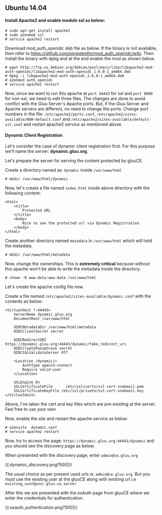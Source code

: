 ## Ubuntu 14.04

#### Install Apache2 and enable module ssl as below:


    # sudo apt-get install apache2
    # sudo a2enmod ssl
    # service apache2 restart

Download mod_auth_openidc deb file as below.
If the binary is not available, then refer to https://github.com/pingidentity/mod_auth_openidc/wiki.
Then install the binary with dpkg and at the end enable the mod as shown below.


    # wget http://ftp.us.debian.org/debian/pool/main/liba/libapache2-mod-auth-openidc/libapache2-mod-auth-openidc_1.6.0-1_amd64.deb
    # dpkg -i libapache2-mod-auth-openidc_1.6.0-1_amd64.deb
    # a2enmod auth_openidc
    # service apache2 restart


Now, since we want to run this apache at `port 44443` for ssl and `port 8000` for non-ssl, we need to edit three files. The changes are done to avoid conflict with the Gluu Server's Apache ports. But, if the Gluu Server and Apache servers are different, no need to change the ports. Change port numbers in the file: `/etc/apache2/ports.conf`, `/etc/apache2/sites-available/000-default.conf` and `/etc/apache2/sites-available/default-ssl.conf` and restart apache2 service as mentioned above.

#### Dynamic Client Registration

Let's consider the case of dynamic client registration first.
For this purpose we'll name the server: **dynamic.gluu.org**.

Let's prepare the server for serving the content protected by gluuCE.

Create a directory named as: `dynamic` inside `/var/www/html`

    # mkdir /var/www/html/dynamic

Now, let's create a file named `index.html` inside above directory with the following content:

    <html>
	    <title>
		    Protected URL
	    </title>
	    <body>
		    Nice to see the protected url via Dynamic Registration
	    </body>
    </html>

Create another directory named `metadata` in `/var/www/html` which will hold the metadata.

    # mkdir /var/www/html/metadata

Now, change the ownerships. This is **extremely critical** because without this apache won't be able to write the metadata inside the directory.

    # chown -R www-data:www-data /var/www/html

Let's create the apache config file now.

Create a file named `/etc/apache2/sites-available/dynamic.conf` with the contents as below:

    <VirtualHost *:44443>
	    ServerName dynamic.gluu.org
	    DocumentRoot /var/www/html

	    OIDCMetadataDir	/var/www/html/metadata
	    OIDCClientSecret secret
	
	    OIDCRedirectURI https://dynamic.gluu.org:44443/dynamic/fake_redirect_uri
	    OIDCCryptoPassphrase secret
	    OIDCSSLValidateServer Off
	
	    <Location /dynamic/>
   		    AuthType openid-connect
   		    Require valid-user
	    </Location>

        SSLEngine On
        SSLCertificateFile      /etc/ssl/certs/ssl-cert-snakeoil.pem
        SSLCertificateKeyFile /etc/ssl/private/ssl-cert-snakeoil.key
    </VirtualHost>

Above, I've taken the cert and key files which are pre-existing at the server. Feel free to use your own.

Now, enable the site and restart the apache service as below:

    # a2ensite  dynamic.conf
    # service apache2 restart

Now, try to access the page: `https://dynamic.gluu.org:44443/dynamic` and you should see the discovery page as below. 

When presented with the discovery page, enter `admin@ce.gluu.org`

{{:dynamic_discovery.png?500|}}

The usual choice as per present used urls is: `admin@ce.gluu.org`. But you must use the existing user at the gluuCE along with existing url i.e `existing_user@your.gluu.ce.server`

After this we are presented with the oxAuth page from gluuCE where we enter the credentials for authentication.

{{:oxauth_authentication.png?500|}}




